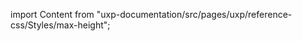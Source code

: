 
import Content from "uxp-documentation/src/pages/uxp/reference-css/Styles/max-height";

<Content query="product=xd"/>
